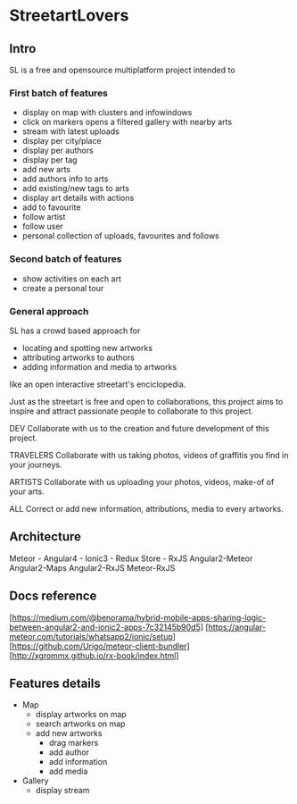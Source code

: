 # StreetartLovers

## Intro
SL is a free and opensource multiplatform project intended to 

### First batch of features
- display on map with clusters and infowindows
- click on markers opens a filtered gallery with nearby arts
- stream with latest uploads
- display per city/place
- display per authors
- display per tag
- add new arts
- add authors info to arts
- add existing/new tags to arts
- display art details with actions
- add to favourite
- follow artist
- follow user
- personal collection of uploads, favourites and follows

### Second batch of features
- show activities on each art
- create a personal tour

### General approach
SL has a crowd based approach for

- locating and spotting new artworks
- attributing artworks to authors
- adding information and media to artworks

like an open interactive streetart's enciclopedia.

Just as the streetart is free and open to collaborations, this project aims to inspire and attract
passionate people to collaborate to this project.

DEV
Collaborate with us to the creation and future development of this project.

TRAVELERS
Collaborate with us taking photos, videos of graffitis you find in your journeys.

ARTISTS
Collaborate with us uploading your photos, videos, make-of of your arts.

ALL
Correct or add new information, attributions, media to every artworks.

## Architecture
Meteor - Angular4 - Ionic3 - Redux Store - RxJS
Angular2-Meteor
Angular2-Maps
Angular2-RxJS
Meteor-RxJS

## Docs reference

[https://medium.com/@benorama/hybrid-mobile-apps-sharing-logic-between-angular2-and-ionic2-apps-7c32145b90d5]
[https://angular-meteor.com/tutorials/whatsapp2/ionic/setup]
[https://github.com/Urigo/meteor-client-bundler]
[http://xgrommx.github.io/rx-book/index.html]

## Features details

- Map
    - display artworks on map
    - search artworks on map
    - add new artworks
        - drag markers
        - add author
        - add information
        - add media
- Gallery
    - display stream